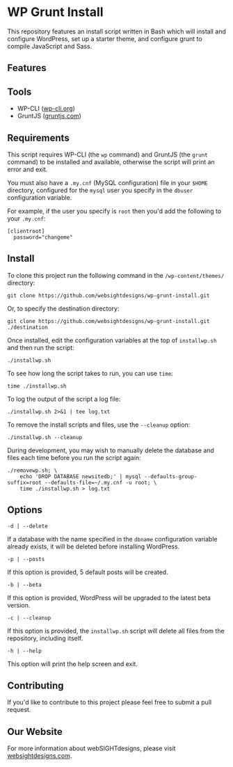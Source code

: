 # WP Grunt Install

This repository features an install script written in Bash which will install and configure WordPress, set up a starter theme, and configure grunt to compile JavaScript and Sass.

## Features

## Tools

- WP-CLI ([wp-cli.org](https://wp-cli.org))
- GruntJS ([gruntjs.com](http://gruntjs.com))

## Requirements

This script requires WP-CLI (the `wp` command) and GruntJS (the `grunt` command) to be installed and available, otherwise the script will print an error and exit.

You must also have a `.my.cnf` (MySQL configuration) file in your `$HOME` directory, configured for the `mysql` user you specify in the `dbuser` configuration variable.

For example, if the user you specify is `root` then you'd add the following to your `.my.cnf`:

	[clientroot]
	  password="changeme"

## Install

To clone this project run the following command in the `/wp-content/themes/` directory:

	git clone https://github.com/websightdesigns/wp-grunt-install.git

Or, to specify the destination directory:

	git clone https://github.com/websightdesigns/wp-grunt-install.git ./destination

Once installed, edit the configuration variables at the top of `installwp.sh` and then run the script:

	./installwp.sh

To see how long the script takes to run, you can use `time`:

	time ./installwp.sh

To log the output of the script a log file:

	./installwp.sh 2>&1 | tee log.txt

To remove the install scripts and files, use the `--cleanup` option:

    ./installwp.sh --cleanup

During development, you may wish to manually delete the database and files each time before you run the script again:

	./removewp.sh; \
		echo 'DROP DATABASE newsitedb;' | mysql --defaults-group-suffix=root --defaults-file=~/.my.cnf -u root; \
		time ./installwp.sh > log.txt

## Options

`-d | --delete`

If a database with the name specified in the `dbname` configuration variable already exists, it will be deleted before installing WordPress.

`-p | --posts`

If this option is provided, 5 default posts will be created.

`-b | --beta`

If this option is provided, WordPress will be upgraded to the latest beta version.

`-c | --cleanup`

If this option is provided, the `installwp.sh` script will delete all files from the repository, including itself.

`-h | --help`

This option will print the help screen and exit.

## Contributing

If you'd like to contribute to this project please feel free to submit a pull request.

## Our Website

For more information about webSIGHTdesigns, please visit [websightdesigns.com](http://websightdesigns.com/).
